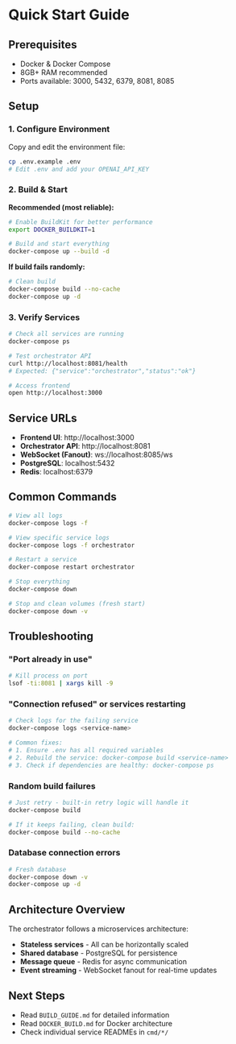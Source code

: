 # Quick Start Guide

## Prerequisites

- Docker & Docker Compose
- 8GB+ RAM recommended
- Ports available: 3000, 5432, 6379, 8081, 8085

## Setup

### 1. Configure Environment

Copy and edit the environment file:

```bash
cp .env.example .env
# Edit .env and add your OPENAI_API_KEY
```

### 2. Build & Start

**Recommended (most reliable):**

```bash
# Enable BuildKit for better performance
export DOCKER_BUILDKIT=1

# Build and start everything
docker-compose up --build -d
```

**If build fails randomly:**

```bash
# Clean build
docker-compose build --no-cache
docker-compose up -d
```

### 3. Verify Services

```bash
# Check all services are running
docker-compose ps

# Test orchestrator API
curl http://localhost:8081/health
# Expected: {"service":"orchestrator","status":"ok"}

# Access frontend
open http://localhost:3000
```

## Service URLs

- **Frontend UI**: http://localhost:3000
- **Orchestrator API**: http://localhost:8081
- **WebSocket (Fanout)**: ws://localhost:8085/ws
- **PostgreSQL**: localhost:5432
- **Redis**: localhost:6379

## Common Commands

```bash
# View all logs
docker-compose logs -f

# View specific service logs
docker-compose logs -f orchestrator

# Restart a service
docker-compose restart orchestrator

# Stop everything
docker-compose down

# Stop and clean volumes (fresh start)
docker-compose down -v
```

## Troubleshooting

### "Port already in use"
```bash
# Kill process on port
lsof -ti:8081 | xargs kill -9
```

### "Connection refused" or services restarting
```bash
# Check logs for the failing service
docker-compose logs <service-name>

# Common fixes:
# 1. Ensure .env has all required variables
# 2. Rebuild the service: docker-compose build <service-name>
# 3. Check if dependencies are healthy: docker-compose ps
```

### Random build failures
```bash
# Just retry - built-in retry logic will handle it
docker-compose build

# If it keeps failing, clean build:
docker-compose build --no-cache
```

### Database connection errors
```bash
# Fresh database
docker-compose down -v
docker-compose up -d
```

## Architecture Overview

The orchestrator follows a microservices architecture:

- **Stateless services** - All can be horizontally scaled
- **Shared database** - PostgreSQL for persistence
- **Message queue** - Redis for async communication
- **Event streaming** - WebSocket fanout for real-time updates

## Next Steps

- Read `BUILD_GUIDE.md` for detailed information
- Read `DOCKER_BUILD.md` for Docker architecture
- Check individual service READMEs in `cmd/*/`
